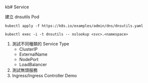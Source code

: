 kb# Service

建立 dnsutils Pod

```
kubectl apply -f https://k8s.io/examples/admin/dns/dnsutils.yaml

kubectl exec -i -t dnsutils -- nslookup <svc>.<namespace>
```

1. 測試不同種類的 Service Type
    * ClusterIP
    * ExternalName
    * NodePort
    * LoadBalancer
2. 測試無頭服務
3. Ingress/Ingress Controller Demo